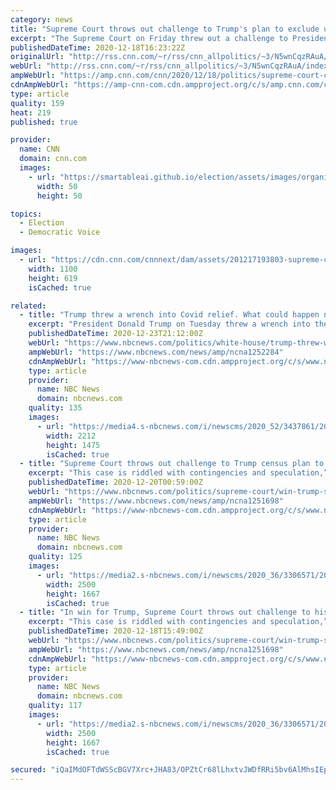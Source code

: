 ```yaml
---
category: news
title: "Supreme Court throws out challenge to Trump's plan to exclude undocumented immigrants from census count"
excerpt: "The Supreme Court on Friday threw out a challenge to President Donald Trump's bid to exclude undocumented immigrants from being counted when seats in Congress are divvied up between the states next year.\n    \n"
publishedDateTime: 2020-12-18T16:23:22Z
originalUrl: "http://rss.cnn.com/~r/rss/cnn_allpolitics/~3/N5wnCqzRAuA/index.html"
webUrl: "http://rss.cnn.com/~r/rss/cnn_allpolitics/~3/N5wnCqzRAuA/index.html"
ampWebUrl: "https://amp.cnn.com/cnn/2020/12/18/politics/supreme-court-census-undocumented-immigrants/index.html"
cdnAmpWebUrl: "https://amp-cnn-com.cdn.ampproject.org/c/s/amp.cnn.com/cnn/2020/12/18/politics/supreme-court-census-undocumented-immigrants/index.html"
type: article
quality: 159
heat: 219
published: true

provider:
  name: CNN
  domain: cnn.com
  images:
    - url: "https://smartableai.github.io/election/assets/images/organizations/cnn.com-50x50.jpg"
      width: 50
      height: 50

topics:
  - Election
  - Democratic Voice

images:
  - url: "https://cdn.cnn.com/cnnnext/dam/assets/201217193803-supreme-court-201212-super-tease.jpg"
    width: 1100
    height: 619
    isCached: true

related:
  - title: "Trump threw a wrench into Covid relief. What could happen next?"
    excerpt: "President Donald Trump on Tuesday threw a wrench into the massive year-end spending and coronavirus relief bill, leaving the country on edge as the threat of a government shutdown and expiring Covid-19 protections loom over the holiday season."
    publishedDateTime: 2020-12-23T21:12:00Z
    webUrl: "https://www.nbcnews.com/politics/white-house/trump-threw-wrench-covid-relief-what-could-happen-next-n1252284"
    ampWebUrl: "https://www.nbcnews.com/news/amp/ncna1252284"
    cdnAmpWebUrl: "https://www-nbcnews-com.cdn.ampproject.org/c/s/www.nbcnews.com/news/amp/ncna1252284"
    type: article
    provider:
      name: NBC News
      domain: nbcnews.com
    quality: 135
    images:
      - url: "https://media4.s-nbcnews.com/i/newscms/2020_52/3437861/201223-donald-trump-se-300p_8736ae1ad0386e22977c4abc533af85f.jpg"
        width: 2212
        height: 1475
        isCached: true
  - title: "Supreme Court throws out challenge to Trump census plan to exclude undocumented immigrants"
    excerpt: "This case is riddled with contingencies and speculation,” the court said in a short, unsigned opinion, referring to the states' challenge."
    publishedDateTime: 2020-12-20T00:59:00Z
    webUrl: "https://www.nbcnews.com/politics/supreme-court/win-trump-supreme-court-throws-out-challenge-his-census-plan-n1251698"
    ampWebUrl: "https://www.nbcnews.com/news/amp/ncna1251698"
    cdnAmpWebUrl: "https://www-nbcnews-com.cdn.ampproject.org/c/s/www.nbcnews.com/news/amp/ncna1251698"
    type: article
    provider:
      name: NBC News
      domain: nbcnews.com
    quality: 125
    images:
      - url: "https://media2.s-nbcnews.com/i/newscms/2020_36/3306571/200413-census-poster-coronavirus-ac-505p_ae7532cbbf8350ffcd49b8f899c75c2a.jpg"
        width: 2500
        height: 1667
        isCached: true
  - title: "In win for Trump, Supreme Court throws out challenge to his census plan to exclude undocumented immigrants"
    excerpt: "This case is riddled with contingencies and speculation,” the court said in a short, unsigned opinion, referring to the states' challenge."
    publishedDateTime: 2020-12-18T15:49:00Z
    webUrl: "https://www.nbcnews.com/politics/supreme-court/win-trump-supreme-court-throws-out-challenge-his-census-plan-n1251698"
    ampWebUrl: "https://www.nbcnews.com/news/amp/ncna1251698"
    cdnAmpWebUrl: "https://www-nbcnews-com.cdn.ampproject.org/c/s/www.nbcnews.com/news/amp/ncna1251698"
    type: article
    provider:
      name: NBC News
      domain: nbcnews.com
    quality: 117
    images:
      - url: "https://media2.s-nbcnews.com/i/newscms/2020_36/3306571/200413-census-poster-coronavirus-ac-505p_ae7532cbbf8350ffcd49b8f899c75c2a.jpg"
        width: 2500
        height: 1667
        isCached: true

secured: "iQaIMdOFTdWSScBGV7Xrc+JHA83/OPZtCr68lLhxtvJWDfRRi5bv6AlMhsIEpf14pKNEDg9b79XvbYHtG5nxvdVdOA1WMuApdLSc8ObzDWU8fgDqMvDxSf0iOCBd1pxiuLVGdzHmf/rHKw9mgBdriLU67gyXD2biMATLL3+7f72FkpK30NDO5XKqRqRqg5Q0WSvAfOQKCUng8zuJ8IimNEjqvDSmt/gELjTY35W99srwFWHs3G6AfNaCtoyjnmWc1+obfrSX8d2Bzf0f7eZosDS2+XjRurDnQrf7gGpnJPPZBk8xJSQP18xp6euwpC+CHYoJPhCnLJF70JyGfNrkUSpy1CmtuxPENyapmZpCxro=;+yUZyJetxqs0uD3eIe1cnw=="
---
```


